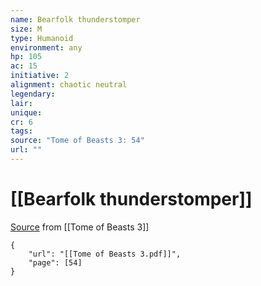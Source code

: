 ```yaml
---
name: Bearfolk thunderstomper
size: M
type: Humanoid
environment: any
hp: 105
ac: 15
initiative: 2
alignment: chaotic neutral
legendary: 
lair: 
unique: 
cr: 6
tags: 
source: "Tome of Beasts 3: 54"
url: ""
---
```

# [[Bearfolk thunderstomper]]

[Source](zotero://open-pdf/library/items/BLGR9HVR?page=54) from [[Tome of Beasts 3]]

```pdf
{
	"url": "[[Tome of Beasts 3.pdf]]",
	"page": [54]
}
```

